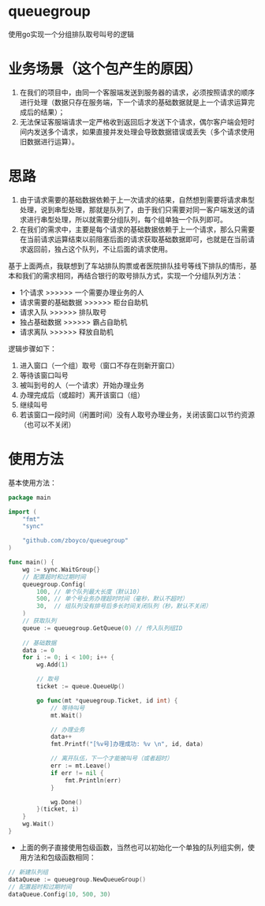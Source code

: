 # queuegroup
使用go实现一个分组排队取号叫号的逻辑

# 业务场景（这个包产生的原因）
1. 在我们的项目中，由同一个客服端发送到服务器的请求，必须按照请求的顺序进行处理（数据只存在服务端，下一个请求的基础数据就是上一个请求运算完成后的结果）；
2. 无法保证客服端请求一定严格收到返回后才发送下个请求，偶尔客户端会短时间内发送多个请求，如果直接并发处理会导致数据错误或丢失（多个请求使用旧数据进行运算）。

# 思路
1. 由于请求需要的基础数据依赖于上一次请求的结果，自然想到需要将请求串型处理，说到串型处理，那就是队列了，由于我们只需要对同一客户端发送的请求进行串型处理，所以就需要分组队列，每个组单独一个队列即可。
2. 在我们的需求中，主要是每个请求的基础数据依赖于上一个请求，那么只需要在当前请求运算结束以前阻塞后面的请求获取基础数据即可，也就是在当前请求返回前，独占这个队列，不让后面的请求使用。

基于上面两点，我联想到了车站排队购票或者医院排队挂号等线下排队的情形，基本和我们的需求相同，再结合银行的取号排队方式，实现一个分组队列方法：
* 1个请求 >>>>>> 一个需要办理业务的人
* 请求需要的基础数据 >>>>>> 柜台自助机
* 请求入队 >>>>>> 排队取号
* 独占基础数据 >>>>>> 霸占自助机
* 请求离队 >>>>>> 释放自助机

逻辑步骤如下：
1. 进入窗口（一个组）取号（窗口不存在则新开窗口）
2. 等待该窗口叫号
3. 被叫到号的人（一个请求）开始办理业务
4. 办理完成后（或超时）离开该窗口（组）
5. 继续叫号
6. 若该窗口一段时间（闲置时间）没有人取号办理业务，关闭该窗口以节约资源（也可以不关闭）

# 使用方法
基本使用方法：
```go
package main

import (
	"fmt"
	"sync"

	"github.com/zboyco/queuegroup"
)

func main() {
	wg := sync.WaitGroup{}
	// 配置超时和过期时间
	queuegroup.Config(
		100, // 单个队列最大长度（默认10）
		500, // 单个号业务办理超时时间（毫秒，默认不超时）
		30,  // 组队列没有排号后多长时间关闭队列（秒，默认不关闭）
	)
	// 获取队列
    queue := queuegroup.GetQueue(0) // 传入队列组ID
    
    // 基础数据
    data := 0
	for i := 0; i < 100; i++ {
		wg.Add(1)

		// 取号
		ticket := queue.QueueUp()

		go func(mt *queuegroup.Ticket, id int) {
			// 等待叫号
			mt.Wait()

            // 办理业务
			data++
			fmt.Printf("[%v号]办理成功: %v \n", id, data)

			// 离开队伍，下一个才能被叫号（或者超时）
			err := mt.Leave()
			if err != nil {
				fmt.Println(err)
			}

			wg.Done()
		}(ticket, i)
	}
	wg.Wait()
}

```
* 上面的例子直接使用包级函数，当然也可以初始化一个单独的队列组实例，使用方法和包级函数相同：
```go
// 新建队列组
dataQueue := queuegroup.NewQueueGroup()
// 配置超时和过期时间
dataQueue.Config(10, 500, 30)
```